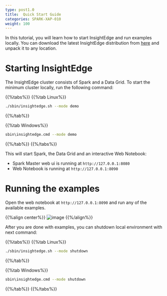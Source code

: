 ```yaml
---
type: post1.0
title:  Quick Start Guide
categories: SPARK-XAP-010
weight: 100
---
```



In this tutorial, you will learn how to start InsightEdge and run examples locally. You can download the latest InsightEdge distribution from [here](http://insightedge.io/#download) and unpack it to any location.


# Starting InsightEdge

The InsightEdge cluster consists of Spark and a Data Grid. To start the minimum cluster locally, run the following command:

{{%tabs%}}
{{%tab Linux%}}
```bash
./sbin/insightedge.sh --mode demo
```
{{%/tab%}}

{{%tab Windows%}}
```bash
sbin\insightedge.cmd --mode demo
```
{{%/tab%}}
{{%/tabs%}}


This will start Spark, the Data Grid and an interactive Web Notebook:

* Spark Master web ui is running at `http://127.0.0.1:8080`
* Web Notebook is running at `http://127.0.0.1:8090`

# Running the examples

Open the web notebook at `http://127.0.0.1:8090` and run any of the available examples.

{{%align center%}}
![image](/docs/attachment_files/Zeppelin_examples_100.png)
{{%/align%}}

After you are done with examples, you can shutdown local environment with next command:

{{%tabs%}}
{{%tab Linux%}}
```bash
./sbin/insightedge.sh --mode shutdown
```
{{%/tab%}}

{{%tab Windows%}}
```bash
sbin\insightedge.cmd --mode shutdown
```
{{%/tab%}}
{{%/tabs%}}
